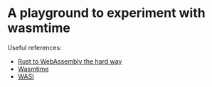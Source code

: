 # A playground to experiment with wasmtime

Useful references:
- [Rust to WebAssembly the hard way](https://surma.dev/things/rust-to-webassembly/)
- [Wasmtime](https://wasmtime.dev)
- [WASI](https://wasi.dev)
